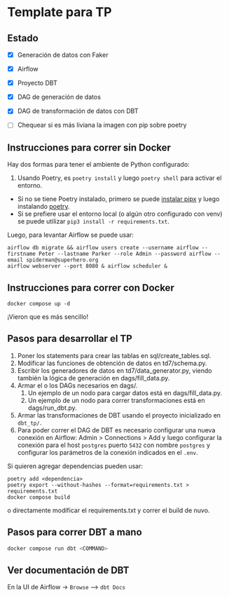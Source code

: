 # Template para TP


## Estado

- [x] Generación de datos con Faker
- [x] Airflow
- [x] Proyecto DBT
- [x] DAG de generación de datos
- [x] DAG de transformación de datos con DBT
- [ ] Chequear si es más liviana la imagen con pip sobre poetry


## Instrucciones para correr sin Docker

Hay dos formas para tener el ambiente de Python configurado:
1. Usando Poetry, es `poetry install` y luego `poetry shell` para activar el entorno. 

* Si no se tiene Poetry instalado, primero se puede [instalar pipx](https://pipx.pypa.io/stable/installation/) y luego instalando [poetry](https://python-poetry.org/docs/#installing-with-pipx).
* Si se prefiere usar el entorno local (o algún otro configurado con venv) se puede utilizar `pip3 install -r requirements.txt`.

Luego, para levantar Airflow se puede usar:

```
airflow db migrate && airflow users create --username airflow --firstname Peter --lastname Parker --role Admin --password airflow --email spiderman@superhero.org
airflow webserver --port 8080 & airflow scheduler &
```

## Instrucciones para correr con Docker

```
docker compose up -d
```

¡Vieron que es más sencillo!


## Pasos para desarrollar el TP

1. Poner los statements para crear las tablas en sql/create_tables.sql.
2. Modificar las funciones de obtención de datos en td7/schema.py.
3. Escribir los generadores de datos en td7/data_generator.py, viendo también la lógica de generación en dags/fill_data.py.
4. Armar el o los DAGs necesarios en dags/.
    1. Un ejemplo de un nodo para cargar datos está en dags/fill_data.py.
    2. Un ejemplo de un nodo para correr transformaciones está en dags/run_dbt.py.
5. Armar las transformaciones de DBT usando el proyecto inicializado en `dbt_tp/`.
6. Para poder correr el DAG de DBT es necesario configurar una nueva conexión en Airflow: Admin > Connections > Add y luego configurar la conexión para el host `postgres` puerto `5432` con nombre `postgres` y configurar los parámetros de la conexión indicados en el `.env`.

Si quieren agregar dependencias pueden usar:

```
poetry add <dependencia>
poetry export --without-hashes --format=requirements.txt > requirements.txt
docker compose build
```

o directamente modificar el requirements.txt y correr el build de nuvo.

## Pasos para correr DBT a mano
```bash
docker compose run dbt <COMMAND>
```

## Ver documentación de DBT

En la UI de Airflow -> `Browse` --> `dbt Docs`
